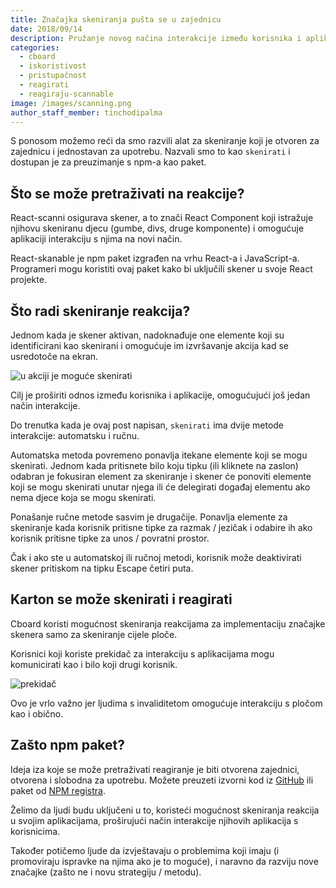 ```yaml
---
title: Značajka skeniranja pušta se u zajednicu
date: 2018/09/14
description: Pružanje novog načina interakcije između korisnika i aplikacija
categories:
  - cboard
  - iskoristivost
  - pristupačnost
  - reagirati
  - reagiraju-scannable
image: /images/scanning.png
author_staff_member: tinchodipalma
---
```


S ponosom možemo reći da smo razvili alat za skeniranje koji je otvoren za zajednicu i jednostavan za upotrebu. Nazvali smo to kao `skenirati` i dostupan je za preuzimanje s npm-a kao paket.

## Što se može pretraživati na reakcije?

React-scanni osigurava skener, a to znači React Component koji istražuje njihovu skeniranu djecu (gumbe, divs, druge komponente) i omogućuje aplikaciji interakciju s njima na novi način.

React-skanable je npm paket izgrađen na vrhu React-a i JavaScript-a. Programeri mogu koristiti ovaj paket kako bi uključili skener u svoje React projekte.

## Što radi skeniranje reakcija?

Jednom kada je skener aktivan, nadoknađuje one elemente koji su identificirani kao skenirani i omogućuje im izvršavanje akcija kad se usredotoče na ekran.

![u akciji je moguće skenirati](/images/scanning.gif)

Cilj je proširiti odnos između korisnika i aplikacije, omogućujući još jedan način interakcije.

Do trenutka kada je ovaj post napisan, `skenirati` ima dvije metode interakcije: automatsku i ručnu.

Automatska metoda povremeno ponavlja itekane elemente koji se mogu skenirati. Jednom kada pritisnete bilo koju tipku (ili kliknete na zaslon) odabran je fokusiran element za skeniranje i skener će ponoviti elemente koji se mogu skenirati unutar njega ili će delegirati događaj elementu ako nema djece koja se mogu skenirati.

Ponašanje ručne metode sasvim je drugačije. Ponavlja elemente za skeniranje kada korisnik pritisne tipke za razmak / jezičak i odabire ih ako korisnik pritisne tipke za unos / povratni prostor.

Čak i ako ste u automatskoj ili ručnoj metodi, korisnik može deaktivirati skener pritiskom na tipku Escape četiri puta.

## Karton se može skenirati i reagirati

Cboard koristi mogućnost skeniranja reakcijama za implementaciju značajke skenera samo za skeniranje cijele ploče.

Korisnici koji koriste prekidač za interakciju s aplikacijama mogu komunicirati kao i bilo koji drugi korisnik.

![prekidač](/images/switch.jpg)

Ovo je vrlo važno jer ljudima s invaliditetom omogućuje interakciju s pločom kao i obično.

## Zašto npm paket?

Ideja iza koje se može pretraživati reagiranje je biti otvorena zajednici, otvorena i slobodna za upotrebu. Možete preuzeti izvorni kod iz [GitHub](https://github.com/cboard-org/react-scannable) ili paket od [NPM registra](https://www.npmjs.com/package/react-scannable).

Želimo da ljudi budu uključeni u to, koristeći mogućnost skeniranja reakcija u svojim aplikacijama, proširujući način interakcije njihovih aplikacija s korisnicima.

Također potičemo ljude da izvještavaju o problemima koji imaju (i promoviraju ispravke na njima ako je to moguće), i naravno da razviju nove značajke (zašto ne i novu strategiju / metodu).